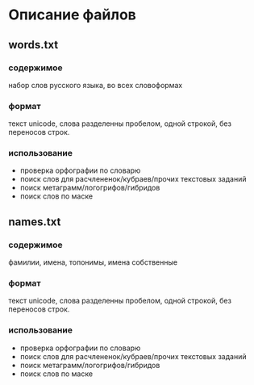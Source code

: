 # Описание файлов

## words.txt
### содержимое
набор слов русского языка, во всех словоформах
### формат
текст unicode, слова разделенны пробелом, одной строкой, без переносов строк.
### использование
* проверка орфографии по словарю
* поиск слов для расчлененок/кубраев/прочих текстовых заданий
* поиск метаграмм/логогрифов/гибридов
* поиск слов по маске
## names.txt
### содержимое
фамилии, имена, топонимы, имена собственные
### формат
текст unicode, слова разделенны пробелом, одной строкой, без переносов строк.
### использование
* проверка орфографии по словарю
* поиск слов для расчлененок/кубраев/прочих текстовых заданий
* поиск метаграмм/логогрифов/гибридов
* поиск слов по маске

